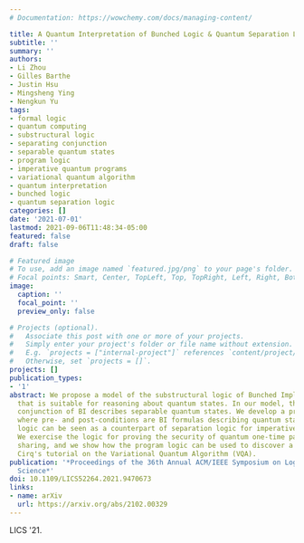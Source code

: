 ```yaml
---
# Documentation: https://wowchemy.com/docs/managing-content/

title: A Quantum Interpretation of Bunched Logic & Quantum Separation Logic
subtitle: ''
summary: ''
authors:
- Li Zhou
- Gilles Barthe
- Justin Hsu
- Mingsheng Ying
- Nengkun Yu
tags:
- formal logic
- quantum computing
- substructural logic
- separating conjunction
- separable quantum states
- program logic
- imperative quantum programs
- variational quantum algorithm
- quantum interpretation
- bunched logic
- quantum separation logic
categories: []
date: '2021-07-01'
lastmod: 2021-09-06T11:48:34-05:00
featured: false
draft: false

# Featured image
# To use, add an image named `featured.jpg/png` to your page's folder.
# Focal points: Smart, Center, TopLeft, Top, TopRight, Left, Right, BottomLeft, Bottom, BottomRight.
image:
  caption: ''
  focal_point: ''
  preview_only: false

# Projects (optional).
#   Associate this post with one or more of your projects.
#   Simply enter your project's folder or file name without extension.
#   E.g. `projects = ["internal-project"]` references `content/project/deep-learning/index.md`.
#   Otherwise, set `projects = []`.
projects: []
publication_types:
- '1'
abstract: We propose a model of the substructural logic of Bunched Implications (BI)
  that is suitable for reasoning about quantum states. In our model, the separating
  conjunction of BI describes separable quantum states. We develop a program logic
  where pre- and post-conditions are BI formulas describing quantum states---the program
  logic can be seen as a counterpart of separation logic for imperative quantum programs.
  We exercise the logic for proving the security of quantum one-time pad and secret
  sharing, and we show how the program logic can be used to discover a flaw in Google
  Cirq's tutorial on the Variational Quantum Algorithm (VQA).
publication: '*Proceedings of the 36th Annual ACM/IEEE Symposium on Logic in Computer
  Science*'
doi: 10.1109/LICS52264.2021.9470673
links:
- name: arXiv
  url: https://arxiv.org/abs/2102.00329
---
```

LICS '21. 